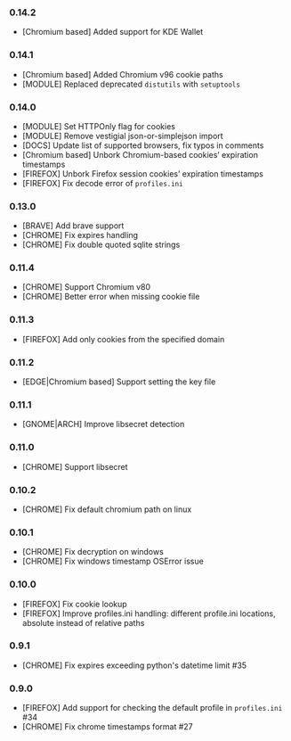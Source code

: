 ### 0.14.2
- [Chromium based] Added support for KDE Wallet
### 0.14.1
- [Chromium based] Added Chromium v96 cookie paths
- [MODULE] Replaced deprecated `distutils` with `setuptools`
### 0.14.0
- [MODULE] Set HTTPOnly flag for cookies
- [MODULE] Remove vestigial json-or-simplejson import
- [DOCS] Update list of supported browsers, fix typos in comments
- [Chromium based] Unbork Chromium-based cookies’ expiration timestamps
- [FIREFOX] Unbork Firefox session cookies’ expiration timestamps
- [FIREFOX] Fix decode error of `profiles.ini`
### 0.13.0
- [BRAVE] Add brave support
- [CHROME] Fix expires handling
- [CHROME] Fix double quoted sqlite strings
### 0.11.4
- [CHROME] Support Chromium v80
- [CHROME] Better error when missing cookie file
### 0.11.3
- [FIREFOX] Add only cookies from the specified domain
### 0.11.2
- [EDGE|Chromium based] Support setting the key file 
### 0.11.1
- [GNOME|ARCH] Improve libsecret detection
### 0.11.0
- [CHROME] Support libsecret
### 0.10.2
- [CHROME] Fix default chromium path on linux
### 0.10.1
- [CHROME] Fix decryption on windows
- [CHROME] Fix windows timestamp OSError issue
### 0.10.0
- [FIREFOX] Fix cookie lookup
- [FIREFOX] Improve profiles.ini handling: different profile.ini locations, absolute instead of relative paths
### 0.9.1
- [CHROME] Fix expires exceeding python's datetime limit #35
### 0.9.0
- [FIREFOX] Add support for checking the default profile in `profiles.ini` #34
- [CHROME] Fix chrome timestamps format #27
